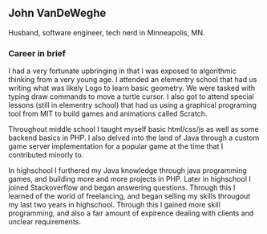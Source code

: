 ## John VanDeWeghe

Husband, software engineer, tech nerd in Minneapolis, MN.

### Career in brief

I had a very fortunate upbringing in that I was exposed to algorithmic thinking from a very young age. I attended an elementry school that had us writing what was likely Logo to learn basic geometry. We were tasked with typing draw commands to move a turtle cursor. I also got to attend special lessons (still in elementry school) that had us using a graphical programing tool from MIT to build games and animations called Scratch.

Throughout middle school I taught myself basic html/css/js as well as some backend basics in PHP. I also delved into the land of Java through a custom game server implementation for a popular game at the time that I contributed minorly to.

In highschool I furthered my Java knowledge through java programming games, and building more and more projects in PHP. Later in highschool I joined Stackoverflow and began answering questions. Through this I learned of the world of freelancing, and began selling my skills througout my last two years in highschool. Through this I gained more skill programming, and also a fair amount of expirence dealing with clients and unclear requirements.


